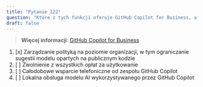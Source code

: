 ```yaml
---
title: "Pytanie 122"  
question: "Które z tych funkcji oferuje GitHub Copilot for Business, a których nie ma GitHub Copilot for Individuals?"  
draft: false  
---
```


> **Więcej informacji**: [GitHub Copilot for Business](https://docs.github.com/en/copilot/about-github-copilot/subscription-plans-for-github-copilot)

1. [x] Zarządzanie polityką na poziomie organizacji, w tym ograniczanie sugestii modelu opartych na publicznym kodzie  
1. [ ] Zwolnienie z wszystkich opłat za użytkowanie  
1. [ ] Całodobowe wsparcie telefoniczne od zespołu GitHub Copilot  
1. [ ] Lokalna obsługa modelu AI wykorzystywanego przez GitHub Copilot  
